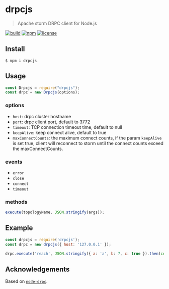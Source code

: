 # drpcjs

> Apache storm DRPC client for Node.js

[![build](https://img.shields.io/github/workflow/status/iamnapo/drpcjs/ci?style=for-the-badge&logo=github&label=)](https://github.com/iamnapo/drpcjs/actions) [![npm](https://img.shields.io/npm/v/drpcjs.svg?style=for-the-badge&logo=npm&label=)](https://www.npmjs.com/package/drpcjs)
[![license](https://img.shields.io/github/license/iamnapo/drpcjs.svg?style=for-the-badge)](./LICENSE)

## Install

```console
$ npm i drpcjs
```

## Usage

```javascript
const Drpcjs = require("drpcjs");
const drpc = new Drpcjs(options);
```

### **options**

- `host`: drpc cluster hostname
- `port`: drpc client port, default to 3772
- `timeout`: TCP connection timeout time, default to null
- `keepAlive`: keep connect alive, default to true
- `maxConnectCounts`: the maximum connect counts, if the param `keepAlive` is
  set true, client will reconnect to storm until the connect counts exceed the maxConnectCounts.

### **events**

- `error`
- `close`
- `connect`
- `timeout`

### **methods**

```javascript
execute(topologyName, JSON.stringify(args));
```

## Example

```javascript
const drpcjs = require('drpcjs');
const drpc = new drpcjs({ host: '127.0.0.1' });

drpc.execute('reach', JSON.stringify({ a: 'a', b: 7, c: true }).then(console.log).catch(console.error);
```

## Acknowledgements

Based on [`node-drpc`](https://github.com/rkatti/node-drpc).

